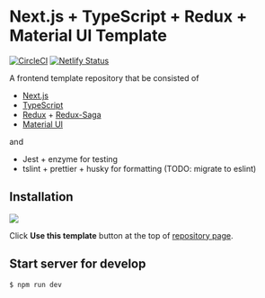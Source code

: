 # Next.js + TypeScript + Redux + Material UI Template

[![CircleCI](https://circleci.com/gh/mpppk/next-ts-redux-material.svg?style=svg)](https://circleci.com/gh/mpppk/next-ts-redux-material) [![Netlify Status](https://api.netlify.com/api/v1/badges/1972f191-1c4c-4a2f-a5e4-a8a7c1df217f/deploy-status)](https://app.netlify.com/sites/next-ts-redux-material/deploys)

A frontend template repository that be consisted of

- [Next.js](https://nextjs.org/)
- [TypeScript](https://www.typescriptlang.org/)
- [Redux](https://redux.js.org/) + [Redux-Saga](https://redux-saga.js.org/)
- [Material UI](https://material-ui.com/)

and

- Jest + enzyme for testing
- tslint + prettier + husky for formatting (TODO: migrate to eslint)

## Installation

![](https://github.com/mpppk/next-ts-redux-material/wiki/images/use_this_template_button.png)

Click **Use this template** button at the top of [repository page](https://github.com/mpppk/next-ts-redux-material).

## Start server for develop

```shell
$ npm run dev
```
